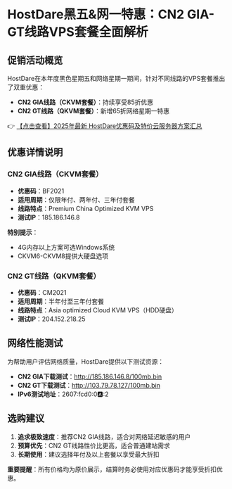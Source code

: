 # HostDare黑五&网一特惠：CN2 GIA-GT线路VPS套餐全面解析

## 促销活动概览

HostDare在本年度黑色星期五和网络星期一期间，针对不同线路的VPS套餐推出了双重优惠：

- **CN2 GIA线路（CKVM套餐）**：持续享受85折优惠
- **CN2 GT线路（QKVM套餐）**：新增65折网络星期一特惠

👉 [【点击查看】2025年最新 HostDare优惠码及特价云服务器方案汇总](https://bit.ly/hostdare)

## 优惠详情说明

### CN2 GIA线路（CKVM套餐）
- **优惠码**：BF2021
- **适用周期**：仅限年付、两年付、三年付套餐
- **线路特点**：Premium China Optimized KVM VPS
- **测试IP**：185.186.146.8

**特别提示**：
- 4G内存以上方案可选Windows系统
- CKVM6-CKVM8提供大硬盘选项

### CN2 GT线路（QKVM套餐）
- **优惠码**：CM2021
- **适用周期**：半年付至三年付套餐
- **线路特点**：Asia optimized Cloud KVM VPS（HDD硬盘）
- **测试IP**：204.152.218.25

## 网络性能测试
为帮助用户评估网络质量，HostDare提供以下测试资源：

- **CN2 GIA下载测试**：http://185.186.146.8/100mb.bin
- **CN2 GT下载测试**：http://103.79.78.127/100mb.bin
- **IPv6测试地址**：2607:fcd0:0:a::2

## 选购建议
1. **追求极致速度**：推荐CN2 GIA线路，适合对网络延迟敏感的用户
2. **预算优先**：CN2 GT线路性价比更高，适合普通建站需求
3. **长期使用**：建议选择年付及以上套餐以享受最大折扣

**重要提醒**：所有价格均为原价展示，结算时务必使用对应优惠码才能享受折扣优惠。